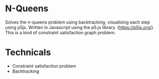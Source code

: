 
# N-Queens
Solves the n-queens problem using backtracking, visualising each step using p5js. Written in Javascript using the p5.js library. (https://p5js.org/). This is a kind of constraint satisfaction graph problem.

# Technicals
- Constraint satisfaction problem
- Backtracking
